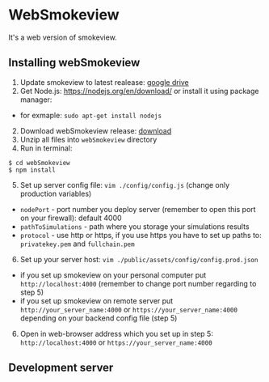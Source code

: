# WebSmokeview

 It's a web version of smokeview.

## Installing webSmokeview
1. Update smokeview to latest realease: [google drive](https://drive.google.com/drive/folders/0B_wB1pJL2bFQc1F4cjJWY2duWTA)
1. Get Node.js: https://nodejs.org/en/download/ or install it using package manager:
- for exmaple: ``sudo apt-get install nodejs``
2. Download webSmokeview release: [download](https://github.com/fkce/webSmokeview/releases/download/0.0.0/webSmokeview.zip)
3. Unzip all files into ``webSmokeview`` directory
4. Run in terminal:
```
$ cd webSmokeview
$ npm install
```
5. Set up server config file: ``vim ./config/config.js`` (change only production variables)
- ``nodePort`` - port number you deploy server (remember to open this port on your firewall): default 4000
- ``pathToSimulations`` - path where you storage your simulations results
- ``protocol`` - use http or https, if you use https you have to set up paths to: ``privatekey.pem`` and ``fullchain.pem``

6. Set up your server host: ``vim ./public/assets/config/config.prod.json``
- if you set up smokeview on your personal computer put ``http://localhost:4000`` (remember to change port number regarding to step 5)
- if you set up smokeview on remote server put ``http://your_server_name:4000`` or ``https://your_server_name:4000`` depending on your backend config file (step 5)

6. Open in web-browser address which you set up in step 5: ``http://localhost:4000`` or ``https://your_server_name:4000``

## Development server
